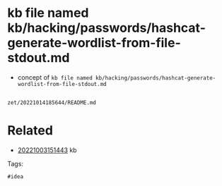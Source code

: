 # kb file named kb/hacking/passwords/hashcat-generate-wordlist-from-file-stdout.md

- concept of `kb file named kb/hacking/passwords/hashcat-generate-wordlist-from-file-stdout.md`

```
```

` zet/20221014185644/README.md `

# Related

- [20221003151443](/zet/20221003151443/README.md) kb

Tags:

    #idea
